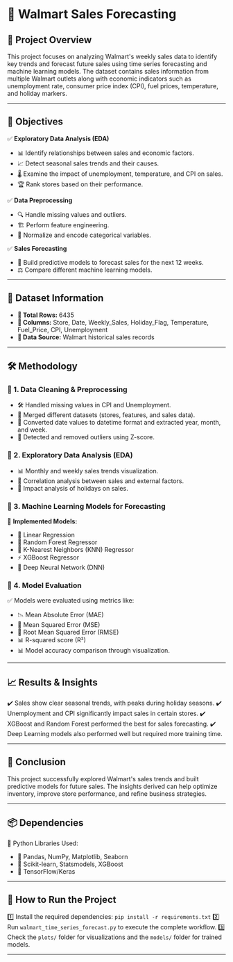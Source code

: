 # 🎯 Walmart Sales Forecasting

## 📌 Project Overview
This project focuses on analyzing Walmart's weekly sales data to identify key trends and forecast future sales using time series forecasting and machine learning models. The dataset contains sales information from multiple Walmart outlets along with economic indicators such as unemployment rate, consumer price index (CPI), fuel prices, temperature, and holiday markers. 

---

## 🎯 Objectives
✅ **Exploratory Data Analysis (EDA)**
   - 📊 Identify relationships between sales and economic factors.
   - 📈 Detect seasonal sales trends and their causes.
   - 🌡️ Examine the impact of unemployment, temperature, and CPI on sales.
   - 🏆 Rank stores based on their performance.

✅ **Data Preprocessing**
   - 🔍 Handle missing values and outliers.
   - 🏗️ Perform feature engineering.
   - 🔢 Normalize and encode categorical variables.

✅ **Sales Forecasting**
   - 🔮 Build predictive models to forecast sales for the next 12 weeks.
   - ⚖️ Compare different machine learning models.

---

## 📂 Dataset Information
- **📌 Total Rows:** 6435
- **📌 Columns:** Store, Date, Weekly_Sales, Holiday_Flag, Temperature, Fuel_Price, CPI, Unemployment
- **📌 Data Source:** Walmart historical sales records

---

## 🛠️ Methodology
### 🔹 1. Data Cleaning & Preprocessing
- 🛠️ Handled missing values in CPI and Unemployment.
- 🔄 Merged different datasets (stores, features, and sales data).
- 📆 Converted date values to datetime format and extracted year, month, and week.
- 🚨 Detected and removed outliers using Z-score.

### 🔹 2. Exploratory Data Analysis (EDA)
- 📊 Monthly and weekly sales trends visualization.
- 🔗 Correlation analysis between sales and external factors.
- 🎉 Impact analysis of holidays on sales.

### 🔹 3. Machine Learning Models for Forecasting
🚀 **Implemented Models:**
- 📏 Linear Regression
- 🌲 Random Forest Regressor
- 🤝 K-Nearest Neighbors (KNN) Regressor
- ⚡ XGBoost Regressor
- 🤖 Deep Neural Network (DNN)

### 🔹 4. Model Evaluation
✅ Models were evaluated using metrics like:
  - 📉 Mean Absolute Error (MAE)
  - 🧮 Mean Squared Error (MSE)
  - 📏 Root Mean Squared Error (RMSE)
  - 📊 R-squared score (R²)
- 📊 Model accuracy comparison through visualization.

---

## 📈 Results & Insights
✔️ Sales show clear seasonal trends, with peaks during holiday seasons.
✔️ Unemployment and CPI significantly impact sales in certain stores.
✔️ XGBoost and Random Forest performed the best for sales forecasting.
✔️ Deep Learning models also performed well but required more training time.

---

## 🏁 Conclusion
This project successfully explored Walmart's sales trends and built predictive models for future sales. The insights derived can help optimize inventory, improve store performance, and refine business strategies.

---

## 📦 Dependencies
📌 Python Libraries Used:
- 🐍 Pandas, NumPy, Matplotlib, Seaborn
- 🔢 Scikit-learn, Statsmodels, XGBoost
- 🤖 TensorFlow/Keras

---

## 🚀 How to Run the Project
1️⃣ Install the required dependencies: `pip install -r requirements.txt`
2️⃣ Run `walmart_time_series_forecast.py` to execute the complete workflow.
3️⃣ Check the `plots/` folder for visualizations and the `models/` folder for trained models.

---
 

